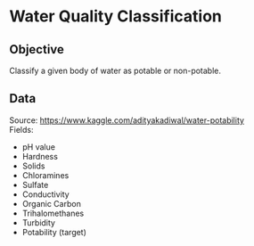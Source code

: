 # Water Quality Classification
## Objective 
Classify a given body of water as potable or non-potable. 
## Data 
Source: https://www.kaggle.com/adityakadiwal/water-potability  
Fields: 
- pH value 
- Hardness 
- Solids 
- Chloramines 
- Sulfate 
- Conductivity 
- Organic Carbon 
- Trihalomethanes 
- Turbidity 
- Potability (target)
